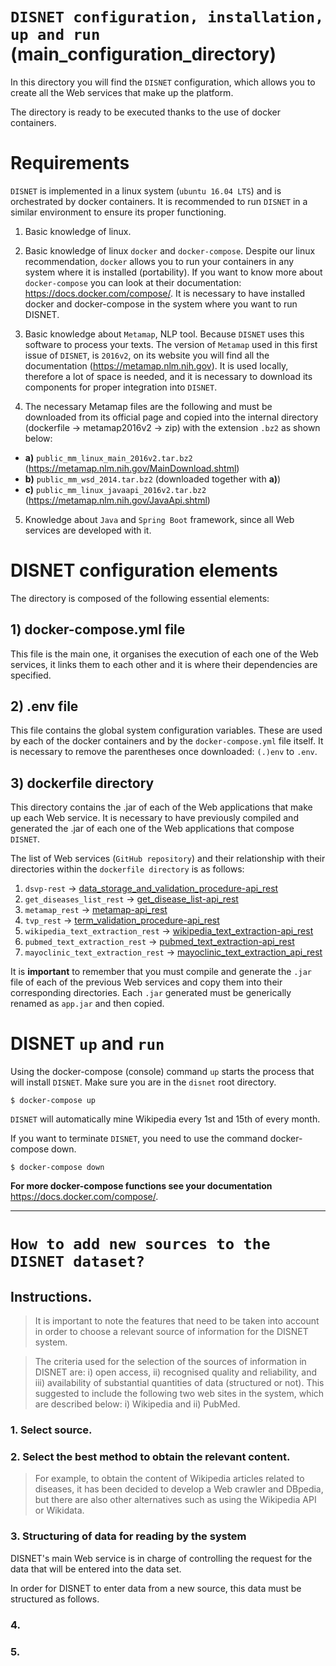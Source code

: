 # `DISNET configuration, installation, up and run` (main_configuration_directory)
In this directory you will find the `DISNET` configuration, which allows you to create all the Web services that make up the platform. 

The directory is ready to be executed thanks to the use of docker containers.

# Requirements

`DISNET` is implemented in a linux system (`ubuntu 16.04 LTS`) and is orchestrated by docker containers. It is recommended to run `DISNET` in a similar environment to ensure its proper functioning.

1. Basic knowledge of linux.

2. Basic knowledge of linux `docker` and `docker-compose`. Despite our linux recommendation, `docker` allows you to run your containers in any system where it is installed (portability). If you want to know more about `docker-compose` you can look at their documentation: https://docs.docker.com/compose/. It is necessary to have installed docker and docker-compose in the system where you want to run DISNET.

3. Basic knowledge about `Metamap`, NLP tool. Because `DISNET` uses this software to process your texts. The version of `Metamap` used in this first issue of `DISNET`, is `2016v2`, on its website you will find all the documentation (https://metamap.nlm.nih.gov). It is used locally, therefore a lot of space is needed, and it is necessary to download its components for proper integration into `DISNET`. 

4. The necessary Metamap files are the following and must be downloaded from its official page and copied into the internal directory (dockerfile -> metamap2016v2 -> zip) with the extension `.bz2` as shown below:
  
  * **a)** `public_mm_linux_main_2016v2.tar.bz2` (https://metamap.nlm.nih.gov/MainDownload.shtml)
  * **b)** `public_mm_wsd_2014.tar.bz2` (downloaded together with **a)**) 
  * **c)** `public_mm_linux_javaapi_2016v2.tar.bz2` (https://metamap.nlm.nih.gov/JavaApi.shtml)

5. Knowledge about `Java` and `Spring Boot` framework, since all Web services are developed with it.

# DISNET configuration elements

The directory is composed of the following essential elements:

## 1) docker-compose.yml file
  This file is the main one, it organises the execution of each one of the Web services, it links them to each other and it is where their dependencies are specified.  

## 2) .env file
  This file contains the global system configuration variables. These are used by each of the docker containers and by the `docker-compose.yml` file itself. It is necessary to remove the parentheses once downloaded: `(.)env` to `.env`.


## 3) dockerfile directory
  This directory contains the .jar of each of the Web applications that make up each Web service. It is necessary to have previously compiled and generated the .jar of each one of the Web applications that compose `DISNET`.

  The list of Web services (`GitHub repository`) and their relationship with their directories within the `dockerfile directory` is as follows:
  
  1. `dsvp-rest` -> [data_storage_and_validation_procedure-api_rest](https://github.com/disnet-project/dsvp-rest)    
  2. `get_diseases_list_rest` -> [get_disease_list-api_rest](https://github.com/disnet-project/get_diseases_list_rest)
  3. `metamap_rest` -> [metamap-api_rest](https://github.com/disnet-project/metamap_rest)
  4. `tvp_rest` -> [term_validation_procedure-api_rest](https://github.com/disnet-project/tvp_rest)
  5. `wikipedia_text_extraction_rest` -> [wikipedia_text_extraction-api_rest](https://github.com/disnet-project/wikipedia_text_extraction_rest)
  6. `pubmed_text_extraction_rest` -> [pubmed_text_extraction-api_rest](https://github.com/disnet-project/pubmed_text_extraction_rest)
  7. `mayoclinic_text_extraction_rest` -> [mayoclinic_text_extraction_api_rest](https://github.com/disnet-project/mayoclinic_text_extraction_rest)
  
  It is **important** to remember that you must compile and generate the `.jar` file of each of the previous Web services and copy them into their corresponding directories. Each `.jar` generated must be generically renamed as `app.jar` and then copied.

# DISNET `up` and `run`
Using the docker-compose (console) command `up` starts the process that will install `DISNET`. Make sure you are in the `disnet` root directory.

`$ docker-compose up`

`DISNET` will automatically mine Wikipedia every 1st and 15th of every month.

If you want to terminate `DISNET`, you need to use the command docker-compose down.

`$ docker-compose down`

**For more docker-compose functions see your documentation** https://docs.docker.com/compose/.

--------------------------------------------------

# `How to add new sources to the DISNET dataset?`

## Instructions.

> It is important to note the features that need to be taken into account in order to choose a relevant source of information for the DISNET system. 

>The criteria used for the selection of the sources of information in DISNET are: i) open access, ii) recognised quality and reliability, and iii) availability of substantial quantities of data (structured or not). This suggested to include the following two web sites in the system, which are described below: i) Wikipedia and ii) PubMed.

### 1. Select source.

### 2. Select the best method to obtain the relevant content.

> For example, to obtain the content of Wikipedia articles related to diseases, it has been decided to develop a Web crawler and DBpedia, but there are also other alternatives such as using the Wikipedia API or Wikidata.

### 3. Structuring of data for reading by the system

DISNET's main Web service is in charge of controlling the request for the data that will be entered into the data set.

In order for DISNET to enter data from a new source, this data must be structured as follows.

### 4.

### 5.
